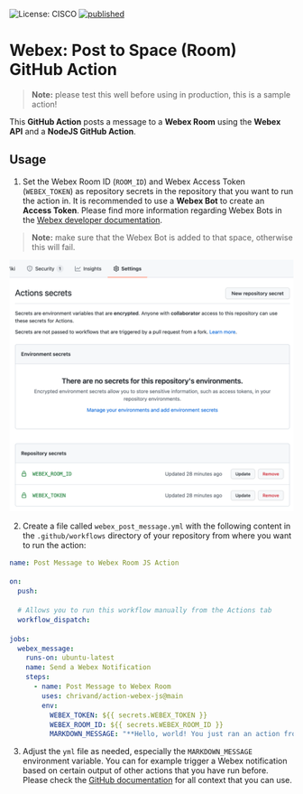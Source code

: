 ![License: CISCO](https://img.shields.io/badge/License-CISCO-blue.svg)
[![published](https://static.production.devnetcloud.com/codeexchange/assets/images/devnet-published.svg)](https://developer.cisco.com/codeexchange/github/repo/chrivand/action-webex-js)

# Webex: Post to Space (Room) GitHub Action

> **Note:** please test this well before using in production, this is a sample action!

This **GitHub Action** posts a message to a **Webex Room** using the **Webex API** and a **NodeJS GitHub Action**. 

## Usage

1. Set the Webex Room ID (`ROOM_ID`) and Webex Access Token (`WEBEX_TOKEN`) as repository secrets in the repository that you want to run the action in. It is recommended to use a **Webex Bot** to create an **Access Token**. Please find more information regarding Webex Bots in the [Webex developer documentation](https://developer.webex.com/docs/bots).

> **Note:** make sure that the Webex Bot is added to that space, otherwise this will fail.

![](env_vars.png)

2. Create a file called `webex_post_message.yml` with the following content in the `.github/workflows` directory of your repository from where you want to run the action:

```yml
name: Post Message to Webex Room JS Action

on: 
  push:

  # Allows you to run this workflow manually from the Actions tab
  workflow_dispatch:

jobs:
  webex_message:
    runs-on: ubuntu-latest
    name: Send a Webex Notification
    steps:
      - name: Post Message to Webex Room
        uses: chrivand/action-webex-js@main
        env:
          WEBEX_TOKEN: ${{ secrets.WEBEX_TOKEN }}
          WEBEX_ROOM_ID: ${{ secrets.WEBEX_ROOM_ID }}
          MARKDOWN_MESSAGE: "**Hello, world! You just ran an action from ${{ github.repository }}.**"
```          

3. Adjust the `yml` file as needed, especially the `MARKDOWN_MESSAGE` environment variable. You can for example trigger a Webex notification based on certain output of other actions that you have run before. Please check the [GitHub documentation](https://docs.github.com/en/actions/learn-github-actions/contexts) for all context that you can use.

